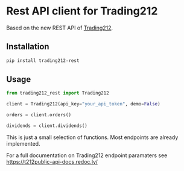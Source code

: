 # Rest API client for Trading212

Based on the new REST API of [Trading212](https://www.trading212.com/).

## Installation

```bash
pip install trading212-rest
```

## Usage

```python
from trading212_rest import Trading212

client = Trading212(api_key="your_api_token", demo=False)

orders = client.orders()

dividends = client.dividends()
```

This is just a small selection of functions. Most endpoints are already implemented.

For a full documentation on Trading212 endpoint paramaters see https://t212public-api-docs.redoc.ly/
